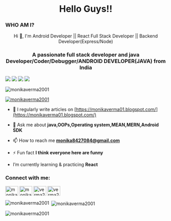<h1 align="center">Hello Guys!! </h1>
<h3>WHO AM I?</h3>
<p align="center">Hi 👋, I'm Android Developer || React Full Stack Developer || Backend Developer(Express/Node)</p>

<h3 align="center">A passionate full stack developer and java Developer/Coder/Debugger/ANDROID DEVELOPER(JAVA) from India</h3>
<img src="https://img.shields.io/badge/-Full stack%20Developer-blue?&style=for-the-badge"/>    <img src="https://img.shields.io/badge/-Frontend%20 AngularJS Developer-red?&style=for-the-badge"/>  <img src="https://img.shields.io/badge/-Java%20Developer-yellow?&style=for-the-badge"/>    <img src="https://img.shields.io/badge/-Backend Developer-green?&style=for-the-badge"/>
<!-- <img src="https://img.shields.io/badge/-DataStructures & Algorithms-green?&style=for-the-badge"/> -->


<p align="left"> <img src="https://komarev.com/ghpvc/?username=monikaverma2001&label=Profile%20views&color=0e75b6&style=flat" alt="monikaverma2001" /> </p>

<p align="left"> <a href="https://github.com/ryo-ma/github-profile-trophy"><img src="https://github-profile-trophy.vercel.app/?username=monikaverma2001" alt="monikaverma2001" /></a> </p>

- 📝 I regularly write articles on [https://monikaverma01.blogspot.com/](https://monikaverma01.blogspot.com/)

- 💬 Ask me about **java,OOPs,Operating system,MEAN,MERN,Android SDK**

- 📫 How to reach me **monika8427084@gmail.com**

- ⚡ Fun fact **I think everyone here are funny**
-  I’m currently learning & practicing **React**

<h3 align="left">Connect with me:</h3>
<p align="left">
<a href="https://linkedin.com/in/monika-verma-115644233" target="blank"><img align="center" src="https://raw.githubusercontent.com/rahuldkjain/github-profile-readme-generator/master/src/images/icons/Social/linked-in-alt.svg" alt="monika-verma-115644233" height="30" width="40" /></a>
<a href="https://www.hackerrank.com/monika8427084" target="blank"><img align="center" src="https://raw.githubusercontent.com/rahuldkjain/github-profile-readme-generator/master/src/images/icons/Social/hackerrank.svg" alt="monika8427084" height="30" width="40" /></a>
<a href="https://www.leetcode.com/verma2001/" target="blank"><img align="center" src="https://raw.githubusercontent.com/rahuldkjain/github-profile-readme-generator/master/src/images/icons/Social/leet-code.svg" alt="verma2001/" height="30" width="40" /></a>
<a href="https://auth.geeksforgeeks.org/user/verma2001" target="blank"><img align="center" src="https://raw.githubusercontent.com/rahuldkjain/github-profile-readme-generator/master/src/images/icons/Social/geeks-for-geeks.svg" alt="verma2001" height="30" width="40" /></a>
</p>


<p><img align="left" src="https://github-readme-stats.vercel.app/api/top-langs?username=monikaverma2001&show_icons=true&locale=en&layout=compact" alt="monikaverma2001" /></p>

<p>&nbsp;<img align="center" src="https://github-readme-stats.vercel.app/api?username=monikaverma2001&show_icons=true&locale=en" alt="monikaverma2001" /></p>

<p><img align="center" src="https://github-readme-streak-stats.herokuapp.com/?user=monikaverma2001&" alt="monikaverma2001" /></p>
